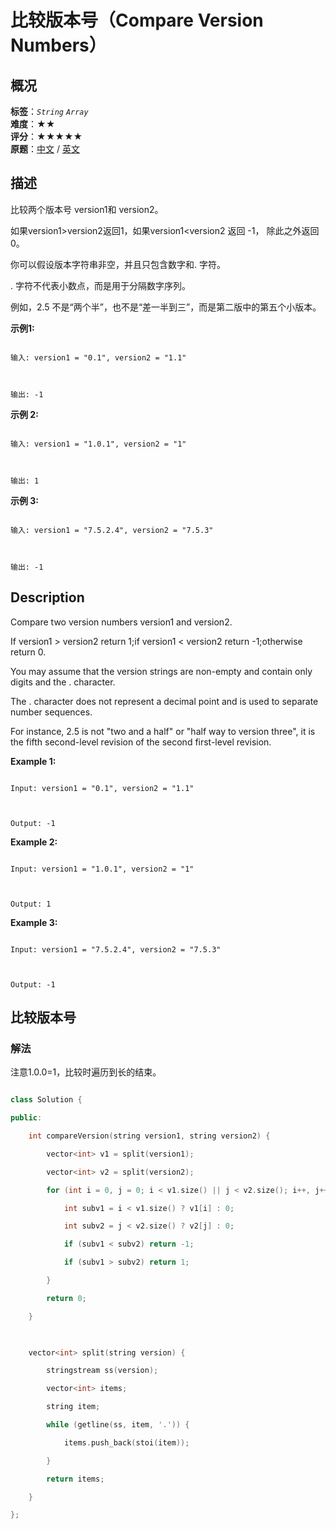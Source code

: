 # 比较版本号（Compare Version Numbers）
## 概况
**标签**：*`String`*  *`Array`*<br>
**难度**：★★<br>
**评分**：★★★★★<br>
**原题**：[中文](https://leetcode-cn.com/problems/compare-version-numbers) / [英文](https://leetcode.com/problems/compare-version-numbers)
## 描述

比较两个版本号 version1和 version2。

如果version1>version2返回1，如果version1<version2 返回 -1， 除此之外返回 0。



你可以假设版本字符串非空，并且只包含数字和. 字符。



. 字符不代表小数点，而是用于分隔数字序列。



例如，2.5 不是&ldquo;两个半&rdquo;，也不是&ldquo;差一半到三&rdquo;，而是第二版中的第五个小版本。



**示例1:**

```

输入: version1 = "0.1", version2 = "1.1"



输出: -1

```



**示例 2:**

```

输入: version1 = "1.0.1", version2 = "1"



输出: 1

```



**示例 3:**

```

输入: version1 = "7.5.2.4", version2 = "7.5.3"



输出: -1

```



## Description

Compare two version numbers version1 and version2.

If version1 > version2 return 1;if version1 < version2 return -1;otherwise return 0.



You may assume that the version strings are non-empty and contain only digits and the . character.

The . character does not represent a decimal point and is used to separate number sequences.

For instance, 2.5 is not "two and a half" or "half way to version three", it is the fifth second-level revision of the second first-level revision.



**Example 1:**

```

Input: version1 = "0.1", version2 = "1.1"



Output: -1

```



**Example 2:**

```

Input: version1 = "1.0.1", version2 = "1"



Output: 1

```



**Example 3:**

```

Input: version1 = "7.5.2.4", version2 = "7.5.3"



Output: -1

```





## 比较版本号

### 解法

注意1.0.0=1，比较时遍历到长的结束。

```c++

class Solution {

public:

    int compareVersion(string version1, string version2) {

        vector<int> v1 = split(version1);

        vector<int> v2 = split(version2);

        for (int i = 0, j = 0; i < v1.size() || j < v2.size(); i++, j++) {

            int subv1 = i < v1.size() ? v1[i] : 0;

            int subv2 = j < v2.size() ? v2[j] : 0;

            if (subv1 < subv2) return -1;

            if (subv1 > subv2) return 1;

        }

        return 0;

    }

    

    vector<int> split(string version) {

        stringstream ss(version);

        vector<int> items;

        string item;

        while (getline(ss, item, '.')) {

            items.push_back(stoi(item));

        }

        return items;

    }

};

```